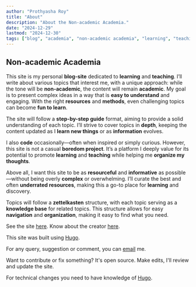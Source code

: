 ```yaml
---
author: "Prothyasha Roy"
title: "About"
description: "About the Non-academic Academia."
date: "2024-12-29"
lastmod: "2024-12-30"
tags: ["blog", "academia", "non-academic academia", "learning", "teaching", "science", philosophy, "physics", "mathematics", "chess", "one piece", "stalker", "minimalism", "metalhead", "nerd", "postmodernist", "postmodernism", "computer science", "programming", "coding", "platform", "hugo"]
---
```


## Non-academic Academia

This site is my personal **blog-site** dedicated to **learning** and **teaching**. I’ll write about various topics that interest me, with a unique approach: while the tone will be **non-academic**, the content will remain **academic**. My goal is to present complex ideas in a way that is **easy to understand** and engaging. With the right **resources** and **methods**, even challenging topics can become **fun to learn**.

The site will follow a **step-by-step guide** format, aiming to provide a solid understanding of each topic. I’ll strive to cover topics in **depth**, keeping the content updated as I **learn new things** or as **information** evolves.

I also **code** occasionally—often when inspired or simply curious. However, this site is not a casual **boredom project**. It’s a platform I deeply value for its potential to promote **learning** and **teaching** while helping me **organize my thoughts**.

Above all, I want this site to be as **resourceful** and **informative** as possible—without being overly **complex** or overwhelming. I’ll curate the best and often **underrated resources**, making this a go-to place for **learning** and discovery.

Topics will follow a **zettelkasten** structure, with each topic serving as a **knowledge base** for related topics. This structure allows for easy **navigation** and **organization**, making it easy to find what you need.  

See the site [here](https://non-academic-academia.onrender.com).
Know about the creator [here](https://non-academic-academia.onrender.com/me).

This site was built using [Hugo](https://gohugo.io/).

For any query, suggestion or comment, you can [email](mailto:protyasharoy369@gmail.com) me.

Want to contribute or fix something? It's open source. Make edits, I'll review and update the site.

For technical changes you need to have knowledge of [Hugo](https://gohugo.io/).